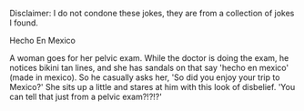 Disclaimer: I do not condone these jokes, they are from a collection of jokes I found.

Hecho En Mexico

A woman goes for her pelvic exam. While the doctor is doing the exam, he notices bikini tan lines, and she has sandals on that say 'hecho en mexico' (made in mexico). So he casually asks her, 'So did you enjoy your trip to Mexico?'
She sits up a little and stares at him with this look of disbelief. 'You can tell that just from a pelvic exam?!?!?'

